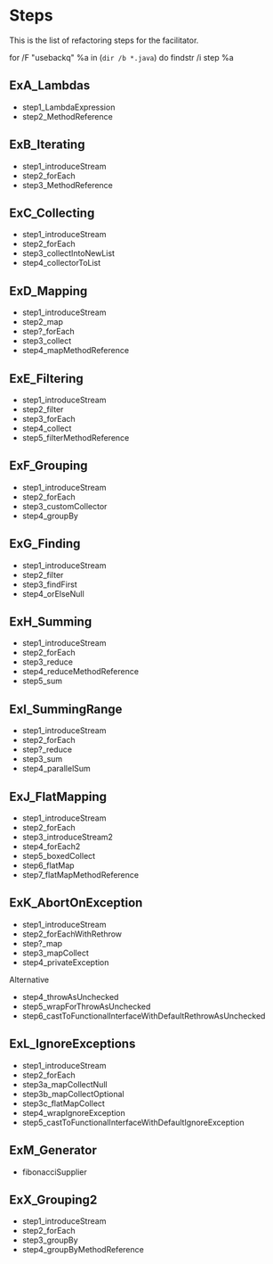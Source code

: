 Steps
=====
This is the list of refactoring steps for the facilitator.

 for /F "usebackq" %a in (`dir /b *.java`) do findstr /i step %a

ExA_Lambdas
-----------
* step1_LambdaExpression
* step2_MethodReference

ExB_Iterating
-------------
* step1_introduceStream
* step2_forEach
* step3_MethodReference

ExC_Collecting
--------------
* step1_introduceStream
* step2_forEach
* step3_collectIntoNewList
* step4_collectorToList

ExD_Mapping
-----------
* step1_introduceStream
* step2_map
* step?_forEach
* step3_collect
* step4_mapMethodReference

ExE_Filtering
-------------
* step1_introduceStream
* step2_filter
* step3_forEach
* step4_collect
* step5_filterMethodReference

ExF_Grouping
------------
* step1_introduceStream
* step2_forEach
* step3_customCollector
* step4_groupBy

ExG_Finding
-----------
* step1_introduceStream
* step2_filter
* step3_findFirst
* step4_orElseNull

ExH_Summing
-----------
* step1_introduceStream
* step2_forEach
* step3_reduce
* step4_reduceMethodReference
* step5_sum

ExI_SummingRange
----------------
* step1_introduceStream
* step2_forEach
* step?_reduce
* step3_sum
* step4_parallelSum

ExJ_FlatMapping
---------------
* step1_introduceStream
* step2_forEach
* step3_introduceStream2
* step4_forEach2
* step5_boxedCollect
* step6_flatMap
* step7_flatMapMethodReference

ExK_AbortOnException
--------------------
* step1_introduceStream
* step2_forEachWithRethrow
* step?_map
* step3_mapCollect
* step4_privateException

Alternative
* step4_throwAsUnchecked
* step5_wrapForThrowAsUnchecked
* step6_castToFunctionalInterfaceWithDefaultRethrowAsUnchecked

ExL_IgnoreExceptions
--------------------
* step1_introduceStream
* step2_forEach
* step3a_mapCollectNull
* step3b_mapCollectOptional
* step3c_flatMapCollect
* step4_wrapIgnoreException
* step5_castToFunctionalInterfaceWithDefaultIgnoreException

ExM_Generator
-------------
* fibonacciSupplier

ExX_Grouping2
-------------
* step1_introduceStream
* step2_forEach
* step3_groupBy
* step4_groupByMethodReference
